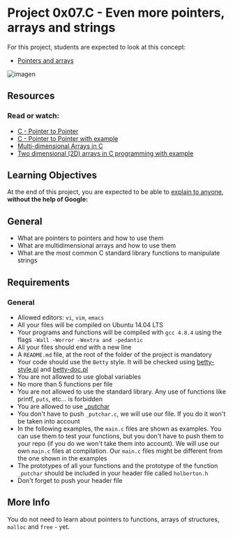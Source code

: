 # Project 0x07.C - Even more pointers, arrays and strings

For this project, students are expected to look at this concept:
- [Pointers and arrays](https://intranet.hbtn.io/concepts/60)

![imagen](https://i.stack.imgur.com/64Tgw.png)

## Resources

### Read or watch:

* [C - Pointer to Pointer](https://www.tutorialspoint.com/cprogramming/c_pointer_to_pointer.htm)
* [C - Pointer to Pointer with example](https://beginnersbook.com/2014/01/c-pointer-to-pointer/)
* [Multi-dimensional Arrays in C](https://www.tutorialspoint.com/cprogramming/c_multi_dimensional_arrays.htm)
* [Two dimensional (2D) arrays in C programming with example](https://beginnersbook.com/2014/01/2d-arrays-in-c-example/)


## Learning Objectives

At the end of this project, you are expected to be able to [explain to anyone](https://fs.blog/2012/04/feynman-technique/), **without the help of Google:**

## General

* What are pointers to pointers and how to use them
* What are multidimensional arrays and how to use them
* What are the most common C standard library functions to manipulate strings

## Requirements

### General

* Allowed editors: ```vi```, ```vim```, ```emacs```
* All your files will be compiled on Ubuntu 14.04 LTS
* Your programs and functions will be compiled with ```gcc 4.8.4``` using the flags ```-Wall -Werror -Wextra and -pedantic```
* All your files should end with a new line
* A ```README.md``` file, at the root of the folder of the project is mandatory
* Your code should use the ```Betty``` style. It will be checked using [betty-style.pl](https://github.com/holbertonschool/Betty/blob/master/betty-style.pl) and [betty-doc.pl](https://github.com/holbertonschool/Betty/blob/master/betty-doc.pl)
* You are not allowed to use global variables
* No more than 5 functions per file
* You are not allowed to use the standard library. Any use of functions like printf, ```puts```, etc... is forbidden
* You are allowed to use [_putchar](https://github.com/holbertonschool/_putchar.c/blob/master/_putchar.c)
* You don't have to push ```_putchar.c```, we will use our file. If you do it won't be taken into account
* In the following examples, the ```main.c``` files are shown as examples. You can use them to test your functions, but you don't have to push them to your repo (if you do we won't take them into account). We will use our own ```main.c``` files at compilation. Our ```main.c``` files might be different from the one shown in the examples
* The prototypes of all your functions and the prototype of the function ```_putchar``` should be included in your header file called ```holberton.h```
* Don't forget to push your header file

## More Info

You do not need to learn about pointers to functions, arrays of structures, ```malloc``` and ```free``` - yet.
